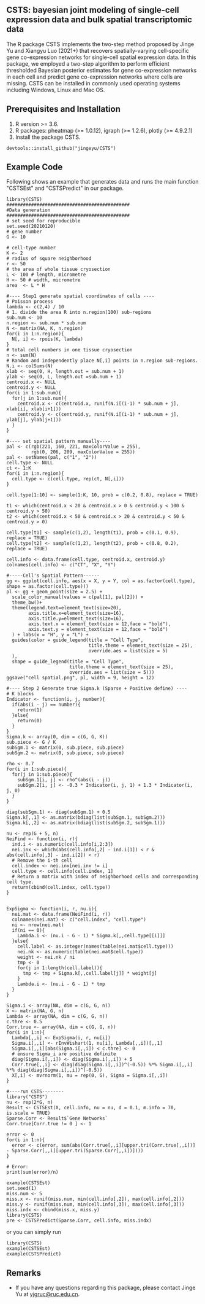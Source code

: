 ## CSTS: bayesian joint modeling of single-cell expression data and bulk spatial transcriptomic data

The R package CSTS implements the two-step method proposed by Jinge Yu and Xiangyu Luo (2021+) that recovers spatially-varying cell-specific gene co-expression networks for single-cell spatial expression data. In this package, we employed a two-step algorithm to perform efficient thresholded Bayesian posterior estimates for gene co-expression networks in each cell and predict gene co-expression networks where cells are missing. CSTS can be installed in commonly used operating systems including Windows, Linux and Mac OS. 


## Prerequisites and Installation

1. R version >= 3.6.
2. R packages: pheatmap (>= 1.0.12), igraph (>= 1.2.6), plotly (>= 4.9.2.1)
3. Install the package CSTS.

```
devtools::install_github("jingeyu/CSTS")
```


## Example Code
Following shows an example that generates data and runs the main function "CSTSEst" and "CSTSPredict" in our package. 

``` {r, eval=FALSE}
library(CSTS)
#############################################
#Data generation
#############################################
# set seed for reproducible
set.seed(20210120)
# gene number
G <- 10

# cell-type number
K <- 2
# radius of square neighborhood
r <- 50
# the area of whole tissue cryosection
L <- 100 # length, micrometre
H <- 50 # width, micrometre
area  <- L * H

#---- Step1 generate spatial coordinates of cells ----
# Poisson process
lambda <- c(2,4) / 10
# 1. divide the area R into n.region(100) sub-regions
sub.num <- 10
n.region <- sub.num * sub.num
N <- matrix(NA, K, n.region)
for(i in 1:n.region){
  N[, i] <- rpois(K, lambda)
}
# total cell numbers in one tissue cryosection 
n <- sum(N)
# Random and independently place N[,i] points in n.region sub-regions.
N.i <- colSums(N)
xlab <- seq(0, H, length.out = sub.num + 1)
ylab <- seq(0, L, length.out =sub.num + 1)
centroid.x <- NULL
centroid.y <- NULL
for(i in 1:sub.num){
  for(j in 1:sub.num){
    centroid.x <- c(centroid.x, runif(N.i[(i-1) * sub.num + j], xlab[i], xlab[i+1]))
    centroid.y <- c(centroid.y, runif(N.i[(i-1) * sub.num + j], ylab[j], ylab[j+1]))
  }
}

#---- set spatial pattern manually----
pal <- c(rgb(221, 160, 221, maxColorValue = 255), 
         rgb(0, 206, 209, maxColorValue = 255))
pal <- setNames(pal, c("1", "2"))
cell.type <- NULL
ct <- 1:K
for(i in 1:n.region){
  cell.type <- c(cell.type, rep(ct, N[,i]))
}

cell.type[1:10] <- sample(1:K, 10, prob = c(0.2, 0.8), replace = TRUE)

t1 <- which(centroid.x < 20 & centroid.x > 0 & centroid.y < 100 & centroid.y > 50)
t2 <- which(centroid.x < 50 & centroid.x > 20 & centroid.y < 50 & centroid.y > 0)

cell.type[t1] <- sample(c(1,2), length(t1), prob = c(0.1, 0.9), replace = TRUE)
cell.type[t2] <- sample(c(1,2), length(t2), prob = c(0.8, 0.2), replace = TRUE)

cell.info <- data.frame(cell.type, centroid.x, centroid.y)
colnames(cell.info) <- c("CT", "X", "Y")

#-----Cell's Spatial Pattern------
gg <- ggplot(cell.info, aes(x = X, y = Y, col = as.factor(cell.type), shape = as.factor(cell.type)))
pl <- gg + geom_point(size = 2.5) +
  scale_color_manual(values = c(pal[1], pal[2])) +
  theme_bw()+
  theme(legend.text=element_text(size=20),
        axis.title.x=element_text(size=16),
        axis.title.y=element_text(size=16),
        axis.text.x = element_text(size = 12,face = "bold"),
        axis.text.y = element_text(size = 12,face = "bold")
  ) + labs(x = "H", y = "L") +
  guides(color = guide_legend(title = "Cell Type",
                              title.theme = element_text(size = 25),
                              override.aes = list(size = 5)
  ),
  shape = guide_legend(title = "Cell Type",
                       title.theme = element_text(size = 25),
                       override.aes = list(size = 5)))
ggsave("cell spatial.png", pl, width = 9, height = 12)

#---- Step 2 Generate true Sigma.k (Sparse + Positive define) ----
# K blocks
Indicator <- function(i, j, number){
  if(abs(i - j) == number){
    return(1)
  }else{
    return(0)
  }
}
Sigma.k <- array(0, dim = c(G, G, K))
sub.piece <- G / K
subSgm.1 <- matrix(0, sub.piece, sub.piece)
subSgm.2 <- matrix(0, sub.piece, sub.piece)

rho <- 0.7
for(i in 1:sub.piece){
  for(j in 1:sub.piece){
    subSgm.1[i, j] <- rho^(abs(i - j))
    subSgm.2[i, j] <- -0.3 * Indicator(i, j, 1) + 1.3 * Indicator(i, j, 0)
  }
}

diag(subSgm.1) <- diag(subSgm.1) + 0.5
Sigma.k[,,1] <- as.matrix(bdiag(list(subSgm.1, subSgm.2)))
Sigma.k[,,2] <- as.matrix(bdiag(list(subSgm.2, subSgm.1)))

nu <- rep(G + 5, n)
NeiFind <- function(i, r){
  ind.i <- as.numeric(cell.info[i,2:3])
  nei.inx <- which(abs(cell.info[,2] - ind.i[1]) < r & abs(cell.info[,3] - ind.i[2]) < r)
  # Remove the i-th cell
  cell.index <- nei.inx[nei.inx != i]
  cell.type <- cell.info[cell.index, 1]
  # Return a matrix with index of neighborhood cells and corresponding cell type.
  return(cbind(cell.index, cell.type))
}


ExpSigma <- function(i, r, nu.i){
  nei.mat <- data.frame(NeiFind(i, r))
  colnames(nei.mat) <- c("cell.index", "cell.type")
  ni <- nrow(nei.mat)
  if(ni == 0){ 
    Lambda.i <- (nu.i - G - 1) * Sigma.k[,,cell.type[[i]]]
  }else{
    cell.label <- as.integer(names(table(nei.mat$cell.type)))
    nei.nk <- as.numeric(table(nei.mat$cell.type))
    weight <- nei.nk / ni
    tmp <- 0
    for(j in 1:length(cell.label)){
      tmp <- tmp + Sigma.k[,,cell.label[j]] * weight[j]
    }
    Lambda.i <- (nu.i - G - 1) * tmp 
  }
}

Sigma.i <- array(NA, dim = c(G, G, n))
X <- matrix(NA, G, n)
Lambda <- array(NA, dim = c(G, G, n))
c.thre <- 0.5
Corr.true <- array(NA, dim = c(G, G, n))
for(i in 1:n){
  Lambda[,,i] <- ExpSigma(i, r, nu[i])
  Sigma.i[,,i] <- rInvWishart(1, nu[i], Lambda[,,i])[,,1]
  Sigma.i[,,i][abs(Sigma.i[,,i]) < c.thre] <- 0
  # ensure Sigma_i are positive definite
  diag(Sigma.i[,,i]) <- diag(Sigma.i[,,i]) + 5
  Corr.true[,,i] <- diag(diag(Sigma.i[,,i])^(-0.5)) %*% Sigma.i[,,i] %*% diag(diag(Sigma.i[,,i])^(-0.5))
  X[,i] <- mvrnorm(1, mu = rep(0, G), Sigma = Sigma.i[,,i])
}

#----run CSTS--------
library("CSTS")
nu <- rep(2*G, n)
Result <- CSTSEst(X, cell.info, nu = nu, d = 0.1, m.info = 70, is.scale = TRUE)
Sparse.Corr <- Result$`Gene Networks`
Corr.true[Corr.true != 0 ] <- 1

error <- 0
for(i in 1:n){
  error <- c(error, sum(abs(Corr.true[,,i][upper.tri(Corr.true[,,i])] - Sparse.Corr[,,i][upper.tri(Sparse.Corr[,,i])])))
}

# Error:
print(sum(error)/n)

```

``` {r, eval=FALSE}
example(CSTSEst)
set.seed(1)
miss.num <- 5
miss.x <- runif(miss.num, min(cell.info[,2]), max(cell.info[,2]))
miss.y <- runif(miss.num, min(cell.info[,3]), max(cell.info[,3]))
miss.indx <- cbind(miss.x, miss.y)
library(CSTS)
pre <- CSTSPredict(Sparse.Corr, cell.info, miss.indx)
```
or you can simply run
``` {r, eval=FALSE}
library(CSTS)
example(CSTSEst)
example(CSTSPredict)
```

## Remarks
* If you have any questions regarding this package, please contact Jinge Yu at yjgruc@ruc.edu.cn.
